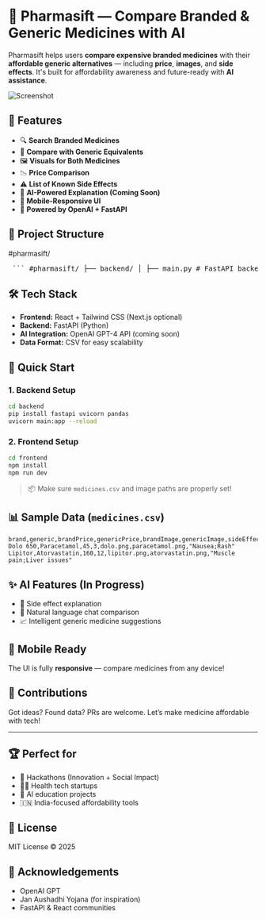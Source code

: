 
# 💊 Pharmasift — Compare Branded & Generic Medicines with AI

Pharmasift helps users **compare expensive branded medicines** with their **affordable generic alternatives** — including **price**, **images**, and **side effects**. It's built for affordability awareness and future-ready with **AI assistance**.

![Screenshot](https://github.com/Gauravpatil1/Pharmasift-3/blob/main/IMG-20250726-WA0000.jpg?raw=true)

## 🚀 Features

- 🔍 **Search Branded Medicines**
- 🧾 **Compare with Generic Equivalents**
- 🖼️ **Visuals for Both Medicines**
- 📉 **Price Comparison**
- ⚠️ **List of Known Side Effects**
- 🤖 **AI-Powered Explanation (Coming Soon)**
- 📱 **Mobile-Responsive UI**
- 🧠 **Powered by OpenAI + FastAPI**



## 📂 Project Structure



#pharmasift/
<pre lang="markdown"> ``` #pharmasift/ ├── backend/ │ ├── main.py # FastAPI backend │ ├── medicines.csv # Real medicine data │ └── static/images/ # Medicine images ├── frontend/ │ ├── pages/ │ ├── components/ │ │ └── CompareSection.tsx # Compare UI with Tailwind │ └── public/ │ └── images/ # Synced frontend images ├── README.md └── package.json / requirements.txt ``` </pre>


## 🛠️ Tech Stack

- **Frontend:** React + Tailwind CSS (Next.js optional)
- **Backend:** FastAPI (Python)
- **AI Integration:** OpenAI GPT-4 API (coming soon)
- **Data Format:** CSV for easy scalability



## 🧪 Quick Start

### 1. Backend Setup

```bash
cd backend
pip install fastapi uvicorn pandas
uvicorn main:app --reload
````

### 2. Frontend Setup

```bash
cd frontend
npm install
npm run dev
```

> 📦 Make sure `medicines.csv` and image paths are properly set!



## 📊 Sample Data (`medicines.csv`)

```csv
brand,generic,brandPrice,genericPrice,brandImage,genericImage,sideEffects
Dolo 650,Paracetamol,45,3,dolo.png,paracetamol.png,"Nausea;Rash"
Lipitor,Atorvastatin,160,12,lipitor.png,atorvastatin.png,"Muscle pain;Liver issues"
```



## ✨ AI Features (In Progress)

* 🧠 Side effect explanation
* 💬 Natural language chat comparison
* 📈 Intelligent generic medicine suggestions



## 📱 Mobile Ready

The UI is fully **responsive** — compare medicines from any device!



## 🤝 Contributions

Got ideas? Found data? PRs are welcome. Let’s make medicine affordable with tech!

---

## 🏆 Perfect for

* 🚀 Hackathons (Innovation + Social Impact)
* 🧑‍⚕️ Health tech startups
* 🧠 AI education projects
* 🇮🇳 India-focused affordability tools



## 📃 License

MIT License © 2025



## 🙌 Acknowledgements

* OpenAI GPT
* Jan Aushadhi Yojana (for inspiration)
* FastAPI & React communities

```


